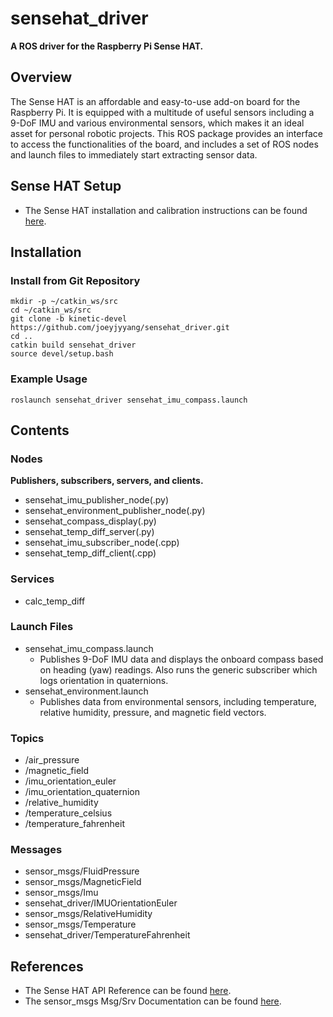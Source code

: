 # sensehat_driver
**A ROS driver for the Raspberry Pi Sense HAT.**
## Overview
The Sense HAT is an affordable and easy-to-use add-on board for the Raspberry Pi. It is equipped with a multitude of useful sensors including a 9-DoF IMU and various environmental sensors, which makes it an ideal asset for personal robotic projects. This ROS package provides an interface to access the functionalities of the board, and includes a set of ROS nodes and launch files to immediately start extracting sensor data.
## Sense HAT Setup 
- The Sense HAT installation and calibration instructions can be found [here](https://www.raspberrypi.org/documentation/hardware/sense-hat/).
## Installation
### Install from Git Repository
```
mkdir -p ~/catkin_ws/src
cd ~/catkin_ws/src
git clone -b kinetic-devel https://github.com/joeyjyyang/sensehat_driver.git
cd .. 
catkin build sensehat_driver
source devel/setup.bash
```
### Example Usage
```
roslaunch sensehat_driver sensehat_imu_compass.launch
```
## Contents
### Nodes 
**Publishers, subscribers, servers, and clients.**
- sensehat_imu_publisher_node(.py)
- sensehat_environment_publisher_node(.py)
- sensehat_compass_display(.py)
- sensehat_temp_diff_server(.py)
- sensehat_imu_subscriber_node(.cpp)
- sensehat_temp_diff_client(.cpp)
### Services
- calc_temp_diff
### Launch Files
- sensehat_imu_compass.launch
	- Publishes 9-DoF IMU data and displays the onboard compass based on heading (yaw) readings. Also runs the generic subscriber which logs orientation in quaternions.
- sensehat_environment.launch
	- Publishes data from environmental sensors, including temperature, relative humidity, pressure, and magnetic field vectors.
### Topics
- /air_pressure
- /magnetic_field
- /imu_orientation_euler
- /imu_orientation_quaternion
- /relative_humidity
- /temperature_celsius
- /temperature_fahrenheit
### Messages
- sensor_msgs/FluidPressure
- sensor_msgs/MagneticField
- sensor_msgs/Imu
- sensehat_driver/IMUOrientationEuler
- sensor_msgs/RelativeHumidity
- sensor_msgs/Temperature
- sensehat_driver/TemperatureFahrenheit
## References
- The Sense HAT API Reference can be found [here](https://pythonhosted.org/sense-hat/api/).
- The sensor_msgs Msg/Srv Documentation can be found [here](http://docs.ros.org/kinetic/api/sensor_msgs/html/index-msg.html).
